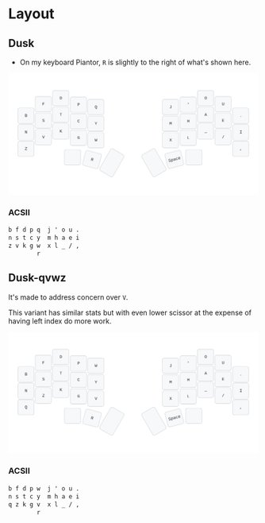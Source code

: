 # Layout
<!-- toc -->
## Dusk
- On my keyboard Piantor, `R` is slightly to the right of what's shown here.

![](./dusk.svg)


### ACSII
```
b f d p q  j ' o u .
n s t c y  m h a e i
z v k g w  x l _ / ,
        r   
```

## Dusk-qvwz
It's made to address concern over `V`.

This variant has similar stats but with even lower scissor at the expense of having left index do more work.

![](./dusk-alt.svg)

### ACSII
```
b f d p w  j ' o u .
n s t c y  m h a e i
q z k g v  x l _ / ,
        r                  
```
